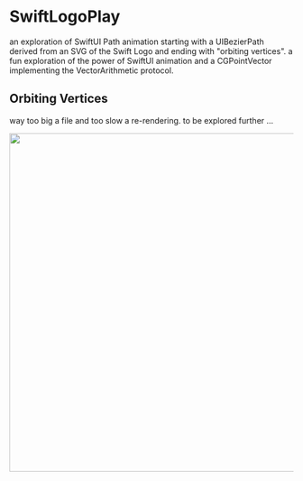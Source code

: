 # SwiftLogoPlay
an exploration of SwiftUI Path animation starting with a UIBezierPath derived from an SVG of the Swift Logo and ending with "orbiting vertices". a fun exploration of the power of SwiftUI animation and a CGPointVector implementing the VectorArithmetic protocol.

## Orbiting Vertices

way too big a file and too slow a re-rendering. to be explored further ...

<p align="center">
   <image src="https://github.com/howardck/SwiftLogoPlay/blob/master/OrbitingVertices.gif" width="600">
</p>

